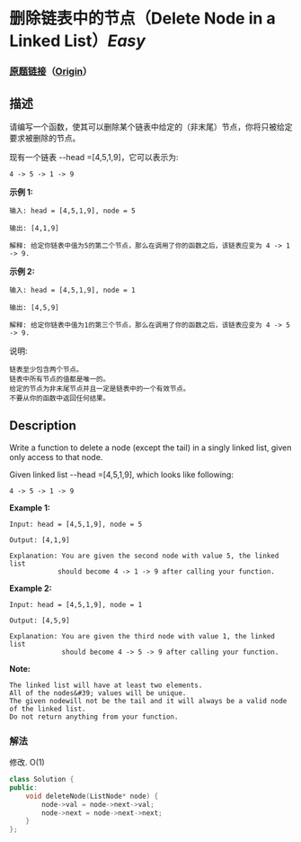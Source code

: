 # 删除链表中的节点（Delete Node in a Linked List）*Easy*
### [原题链接](https://leetcode-cn.com/problems/delete-node-in-a-linked-list)（[Origin](https://leetcode.com/problems/delete-node-in-a-linked-list)）
## 描述
请编写一个函数，使其可以删除某个链表中给定的（非末尾）节点，你将只被给定要求被删除的节点。

现有一个链表 --head =[4,5,1,9]，它可以表示为:

    4 -> 5 -> 1 -> 9


**示例 1:**
```
输入: head = [4,5,1,9], node = 5

输出: [4,1,9]

解释: 给定你链表中值为5的第二个节点，那么在调用了你的函数之后，该链表应变为 4 -> 1 -> 9.
```


**示例 2:**
```
输入: head = [4,5,1,9], node = 1

输出: [4,5,9]

解释: 给定你链表中值为1的第三个节点，那么在调用了你的函数之后，该链表应变为 4 -> 5 -> 9.
```


说明:


	链表至少包含两个节点。
	链表中所有节点的值都是唯一的。
	给定的节点为非末尾节点并且一定是链表中的一个有效节点。
	不要从你的函数中返回任何结果。


## Description
Write a function to delete a node (except the tail) in a singly linked list, given only access to that node.

Given linked list --head =[4,5,1,9], which looks like following:


    4 -> 5 -> 1 -> 9


**Example 1:**
```
Input: head = [4,5,1,9], node = 5

Output: [4,1,9]

Explanation: You are given the second node with value 5, the linked list
            should become 4 -> 1 -> 9 after calling your function.

```

**Example 2:**
```
Input: head = [4,5,1,9], node = 1

Output: [4,5,9]

Explanation: You are given the third node with value 1, the linked list
             should become 4 -> 5 -> 9 after calling your function.
```
**Note:**



	The linked list will have at least two elements.
	All of the nodes&#39; values will be unique.
	The given nodewill not be the tail and it will always be a valid node of the linked list.
	Do not return anything from your function.

### 解法
修改. O(1)
```c++
class Solution {
public:
    void deleteNode(ListNode* node) {
        node->val = node->next->val;
        node->next = node->next->next;
    }
};
```